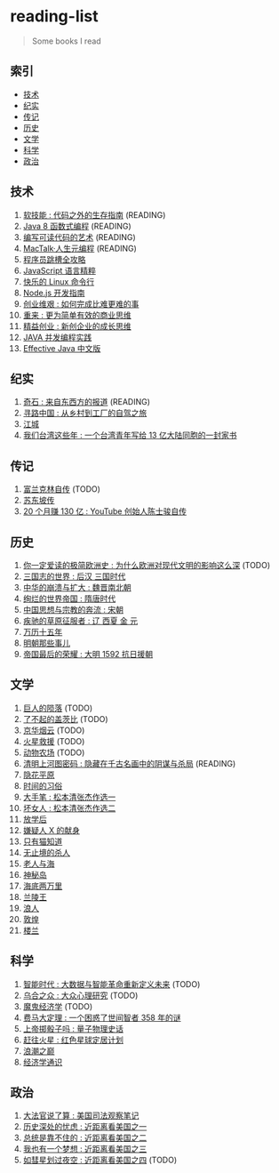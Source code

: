 # reading-list

> Some books I read

## 索引

- [技术](#技术)
- [纪实](#纪实)
- [传记](#传记)
- [历史](#历史)
- [文学](#文学)
- [科学](#科学)
- [政治](#政治)

## 技术

1. [软技能 : 代码之外的生存指南](https://book.douban.com/subject/26835090/) (READING)
1. [Java 8 函数式编程](https://book.douban.com/subject/26346017/) (READING)
1. [编写可读代码的艺术](https://book.douban.com/subject/10797189/) (READING)
1. [MacTalk·人生元编程](https://book.douban.com/subject/25826578/) (READING)
1. [程序员跳槽全攻略](https://read.douban.com/ebook/7611058/)
1. [JavaScript 语言精粹](https://book.douban.com/subject/11874748/)
1. [快乐的 Linux 命令行](http://billie66.github.io/TLCL/)
1. [Node.js 开发指南](https://book.douban.com/subject/10789820/)
1. [创业维艰 : 如何完成比难更难的事](https://book.douban.com/subject/26306686/)
1. [重来 : 更为简单有效的商业思维](https://book.douban.com/subject/5320866/)
1. [精益创业 : 新创企业的成长思维](https://book.douban.com/subject/10945606/)
1. [JAVA 并发编程实践](https://book.douban.com/subject/2148132/)
1. [Effective Java 中文版](https://book.douban.com/subject/1103015/)

## 纪实

1. [奇石 : 来自东西方的报道](https://book.douban.com/subject/25833450/) (READING)
1. [寻路中国 : 从乡村到工厂的自驾之旅](https://book.douban.com/subject/5414391/)
1. [江城](https://book.douban.com/subject/7060185/)
1. [我们台湾这些年 : 一个台湾青年写给 13 亿大陆同胞的一封家书](https://book.douban.com/subject/4113090/)

## 传记

1. [富兰克林自传](https://book.douban.com/subject/11632947/) (TODO)
1. [苏东坡传](https://book.douban.com/subject/4896729/)
1. [20 个月赚 130 亿 : YouTube 创始人陈士骏自传](https://book.douban.com/subject/6920100/)

## 历史

1. [你一定爱读的极简欧洲史 : 为什么欧洲对现代文明的影响这么深](https://book.douban.com/subject/5366248/) (TODO)
1. [三国志的世界 : 后汉 三国时代](https://book.douban.com/subject/25828722/)
1. [中华的崩溃与扩大 : 魏晋南北朝](https://book.douban.com/subject/25828759/)
1. [绚烂的世界帝国 : 隋唐时代](https://book.douban.com/subject/10539156/)
1. [中国思想与宗教的奔流 : 宋朝](https://book.douban.com/subject/10553731/)
1. [疾驰的草原征服者 : 辽 西夏 金 元](https://book.douban.com/subject/20516975/)
1. [万历十五年](https://book.douban.com/subject/1858410/)
1. [明朝那些事儿](https://book.douban.com/subject/7163250/)
1. [帝国最后的荣耀 : 大明 1592 抗日援朝](https://book.douban.com/subject/6791427/)

## 文学

1. [巨人的陨落](https://book.douban.com/subject/26698660/) (TODO)
1. [了不起的盖茨比](https://book.douban.com/subject/22025032/) (TODO)
1. [京华烟云](https://book.douban.com/subject/4871467/) (TODO)
1. [火星救援](https://book.douban.com/subject/26586492/) (TODO)
1. [动物农场](https://book.douban.com/subject/4908879/) (TODO)
1. [清明上河图密码 : 隐藏在千古名画中的阴谋与杀局](https://book.douban.com/subject/26265745/) (READING)
1. [隐花平原](https://book.douban.com/subject/21693092/)
1. [时间的习俗](https://book.douban.com/subject/24840351/)
1. [大手笔 : 松本清张杰作选一](https://book.douban.com/subject/20267980/)
1. [坏女人 : 松本清张杰作选二](https://book.douban.com/subject/20381888/)
1. [放学后](https://book.douban.com/subject/4074636/)
1. [嫌疑人 X 的献身](https://book.douban.com/subject/3211779/)
1. [只有猫知道](https://book.douban.com/subject/6712851/)
1. [无止境的杀人](https://book.douban.com/subject/11621649/)
1. [老人与海](https://book.douban.com/subject/20443556/)
1. [神秘岛](https://book.douban.com/subject/3198681/)
1. [海底两万里](https://book.douban.com/subject/1703952/)
1. [兰陵王](https://book.douban.com/subject/24292290/)
1. [浪人](https://book.douban.com/subject/23011195/)
1. [敦煌](https://book.douban.com/subject/5348044/)
1. [楼兰](https://book.douban.com/subject/24529164/)

## 科学

1. [智能时代 : 大数据与智能革命重新定义未来](https://book.douban.com/subject/26838557/) (TODO)
1. [乌合之众 : 大众心理研究](https://book.douban.com/subject/26711347/) (TODO)
1. [魔鬼经济学](https://book.douban.com/subject/26799211/) (TODO)
1. [费马大定理 : 一个困惑了世间智者 358 年的谜](https://book.douban.com/subject/20494401/)
1. [上帝掷骰子吗 : 量子物理史话](https://book.douban.com/subject/6434486/)
1. [赶往火星 : 红色星球定居计划](https://book.douban.com/subject/10532684/)
1. [浪潮之巅](https://book.douban.com/subject/6709783/)
1. [经济学通识](https://book.douban.com/subject/3869949/)

## 政治

1. [大法官说了算 : 美国司法观察笔记](https://book.douban.com/subject/4915989/)
1. [历史深处的忧虑 : 近距离看美国之一](https://book.douban.com/subject/1027191/)
1. [总统是靠不住的 : 近距离看美国之二](https://book.douban.com/subject/1056315/)
1. [我也有一个梦想 : 近距离看美国之三](https://book.douban.com/subject/1014825/)
1. [如彗星划过夜空 : 近距离看美国之四](https://book.douban.com/subject/1762869/) (TODO)
